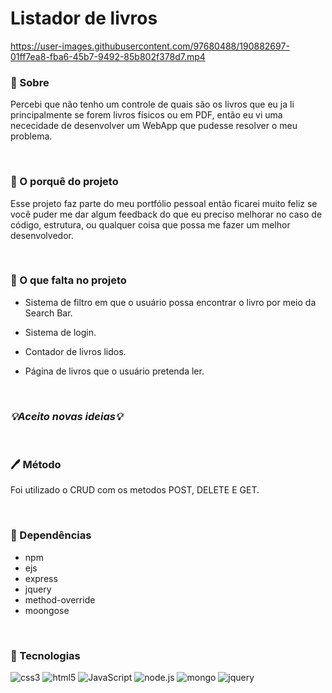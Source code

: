 

# Listador de livros
https://user-images.githubusercontent.com/97680488/190882697-01ff7ea8-fba6-45b7-9492-85b802f378d7.mp4

### 📃 Sobre

Percebi que não tenho um controle de quais são os livros que eu ja li principalmente se forem livros físicos ou em PDF, então eu vi uma nececidade de desenvolver um WebApp que pudesse resolver o meu problema.

<br>

### 🤔 O porquê do projeto
Esse projeto faz parte do meu portfólio pessoal então ficarei muito feliz se você puder me dar algum feedback do que eu preciso melhorar no caso de código, estrutura, ou qualquer coisa que possa me fazer um melhor desenvolvedor.

<br>

### 🚀 O que falta no projeto
- Sistema de filtro em que o usuário possa encontrar o livro por meio da Search Bar.

- Sistema de login. 

- Contador de livros lidos. 

- Página de livros que o usuário pretenda ler.
<br>

### ***💡Aceito novas ideias💡***

<br>

### 🖊️ Método
Foi utilizado o CRUD com os metodos POST, DELETE E GET.

<br>

### 🔌 Dependências

- npm
- ejs
- express
- jquery
- method-override
- moongose

<br>

### 🤖 Tecnologias
![css3](https://img.shields.io/badge/CSS3-1572B6?style=for-the-badge&logo=css3&logoColor=white)
![html5](https://img.shields.io/badge/HTML5-E34F26?style=for-the-badge&logo=html5&logoColor=white)
![JavaScript](https://img.shields.io/badge/JavaScript-F7DF1E?style=for-the-badge&logo=javascript&logoColor=black)
![node.js](https://img.shields.io/badge/Node.js-43853D?style=for-the-badge&logo=node.js&logoColor=white)
![mongo](https://img.shields.io/badge/MongoDB-4EA94B?style=for-the-badge&logo=mongodb&logoColor=white)
![jquery](https://img.shields.io/badge/jQuery-0769AD?style=for-the-badge&logo=jquery&logoColor=white)
